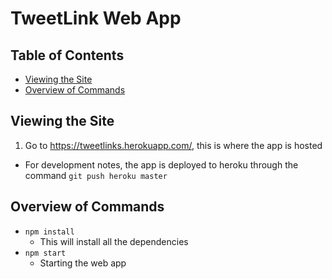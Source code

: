 # TweetLink Web App

## Table of Contents

- [Viewing the Site](#testing-the-site)
- [Overview of Commands](#overview-of-commands)

## Viewing the Site

1.  Go to https://tweetlinks.herokuapp.com/, this is where the app is hosted
   - For development notes, the app is deployed to heroku through the command `git push heroku master`

## Overview of Commands

- `npm install`
  - This will install all the dependencies
- `npm start`
  - Starting the web app
